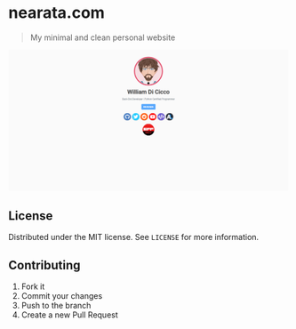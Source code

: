 # nearata.com

> My minimal and clean personal website

![Website screenshot](Website.png)

## License

Distributed under the MIT license. See ``LICENSE`` for more information.

## Contributing

1. Fork it
2. Commit your changes
3. Push to the branch
4. Create a new Pull Request
